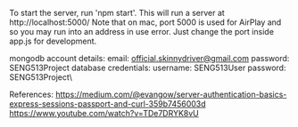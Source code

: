 To start the server, run 'npm start'. This will run a server at http://localhost:5000/
Note that on mac, port 5000 is used for AirPlay and so you may run into an address in use error. Just change the port inside app.js for development.

mongodb account details: email: official.skinnydriver@gmail.com password: SENG513Project
database credentials: username: SENG513User password: SENG513Project\


References:
https://medium.com/@evangow/server-authentication-basics-express-sessions-passport-and-curl-359b7456003d
https://www.youtube.com/watch?v=TDe7DRYK8vU